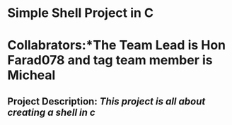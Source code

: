# Simple Shell Project in C
# Collabrators:*The Team Lead is Hon Farad078 and tag team member  is Micheal
## Project Description: *This project is all about creating a shell in c*

